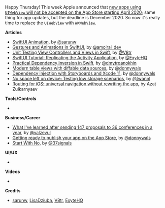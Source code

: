 Happy Thursday! This week Apple announced that [new apps using `UIWebView` will not be accepted on the App Store starting April 2020](https://developer.apple.com/news/?id=12232019b); same thing for app updates, but the deadline is December 2020. So now it's really time to replace the `UIWebView` with `WKWebView`.

**Articles**

* [SwiftUI Animation](https://sarunw.com/posts/swiftui-animation/), by [@sarunw](https://twitter.com/sarunw)
* [Gestures and Animations in SwiftUI](https://medium.com/flawless-app-stories/gestures-and-animations-in-swiftui-195625b822c9), by [@amolrai_dev](https://twitter.com/amolrai_dev)
* [Unit Testing View Controllers and Views in Swift](https://www.vadimbulavin.com/unit-testing-view-controller-uiviewcontroller-and-uiview-in-swift/), by [@V8tr](https://twitter.com/V8tr)
* [SwiftUI Tutorial: Replicating the Activity Application](https://exyte.com/blog/swiftui-tutorial-replicating-activity-application?utm_source=ios_goodies&utm_medium=referral&utm_campaign=website_blog), by [@ExyteHQ](https://twitter.com/ExyteHQ)
* [Practical Dependency Inversion in Swift](https://medium.com/flawless-app-stories/practical-dependency-inversion-in-swift-1c1142161a8), by [@dmytroanokhin](https://twitter.com/dmytroanokhin)
* [Modern table views with diffable data sources](https://www.donnywals.com/modern-table-views-with-diffable-data-sources/), by 
[@donnywals](https:/twitter.com/donnywals)
* [Dependency injection with Storyboards and Xcode 11](https://www.donnywals.com/dependency-injection-with-storyboards-and-xcode-11/), by [@donnywals](https:/twitter.com/donnywals)
* [No space left on device: Testing low storage scenarios](https://www.avanderlee.com/debugging/no-space-left-on-device/), by [@twannl](https://www.twitter.com/twannl)
* [Routing for iOS: universal navigation without rewriting the app](https://badootech.badoo.com/routing-for-ios-universal-navigation-without-rewriting-the-app-215b52a37cf2), by Azat Zulkarnyaev

**Tools/Controls**

* 

**Business/Career**

* [What I've learned after sending 147 proposals to 36 conferences in a year](https://drobinin.com/posts/what-ive-learned-after-sending-147-proposals-to-36-conferences-in-a-year/), by [@valzevul](https://twitter.com/valzevul)
* [Getting ready to publish your app on the App Store](https://www.donnywals.com/getting-ready-to-publish-your-app-on-the-app-store/), by [@donnywals](https:/twitter.com/donnywals)
* [Start With No](https://37signals.com/gettingreal/ch05_Start_With_No.php), by [@37signals](https://twitter.com/37signals)

**UI/UX**

* 

**Videos**

* 

**Credits**

* [sarunw](https://github.com/sarunw), [LisaDziuba](https://github.com/lisadziuba), [V8tr](https://github.com/V8tr), [ExyteHQ](https://github.com/exyte)
